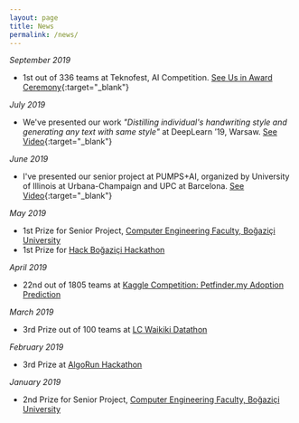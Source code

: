 ```yaml
---
layout: page
title: News
permalink: /news/
---
```

*September 2019* 
- 1st out of 336 teams at Teknofest, AI Competition.
[See Us in Award Ceremony](https://twitter.com/omerkirbiyik/status/1176072722213941249){:target="_blank"}

*July 2019* 
- We've presented our work *"Distilling individual's handwriting style and generating any text with same style"* at DeepLearn ’19, Warsaw.
[See Video](https://twitter.com/omerkirbiyik/status/1154387254464458752){:target="_blank"}

*June 2019* 
- I've presented our senior project at PUMPS+AI, organized by University of Illinois at Urbana-Champaign and UPC at Barcelona. [See Video](https://twitter.com/omerkirbiyik/status/1144299650968690688){:target="_blank"}

*May 2019*
- 1st Prize for Senior Project, [Computer Engineering Faculty, Boğaziçi University](https://www.cmpe.boun.edu.tr/news/spring-2019-projects-poster-session) 
- 1st Prize for [Hack Boğaziçi Hackathon](http://hack.boun.edu.tr/)

*April 2019*
- 22nd out of 1805 teams at [Kaggle Competition: Petfinder.my Adoption Prediction](https://www.kaggle.com/c/petfinder-adoption-prediction)

*March 2019*
- 3rd Prize out of 100 teams at [LC Waikiki Datathon](http://datathon.lcwaikiki.com/)

*February 2019*
- 3rd Prize at [AlgoRun Hackathon](http://algorunhackathon.com/)

*January 2019*
- 2nd Prize for Senior Project, [Computer Engineering Faculty, Boğaziçi University](https://www.cmpe.boun.edu.tr/news/fall-2018-senior-projects-poster-session)